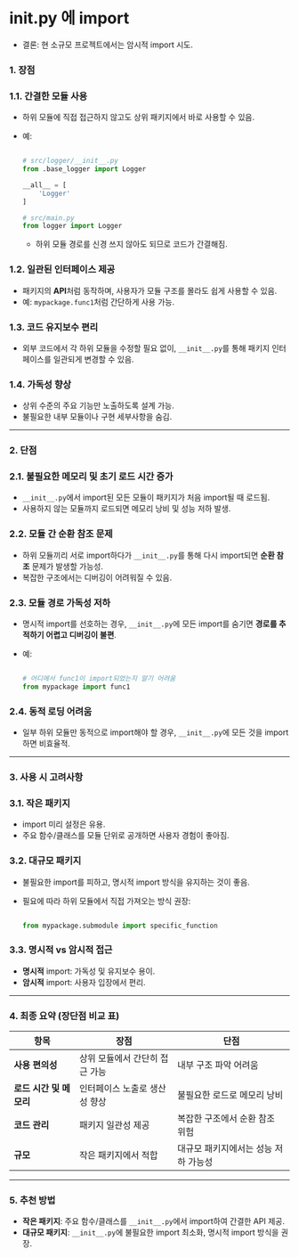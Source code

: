 # **init.py 에 import**

- 결론: 현 소규모 프로젝트에서는 암시적 import 시도.

### 1. **장점**

### 1.1. **간결한 모듈 사용**

- 하위 모듈에 직접 접근하지 않고도 상위 패키지에서 바로 사용할 수 있음.
- 예:
    
    ```python

    # src/logger/__init__.py
    from .base_logger import Logger

    __all__ = [
        'Logger'
    ]
    
    # src/main.py
    from logger import Logger
    
    ```
    
    - 하위 모듈 경로를 신경 쓰지 않아도 되므로 코드가 간결해짐.

### 1.2. **일관된 인터페이스 제공**

- 패키지의 **API**처럼 동작하며, 사용자가 모듈 구조를 몰라도 쉽게 사용할 수 있음.
- 예: `mypackage.func1`처럼 간단하게 사용 가능.

### 1.3. **코드 유지보수 편리**

- 외부 코드에서 각 하위 모듈을 수정할 필요 없이, `__init__.py`를 통해 패키지 인터페이스를 일관되게 변경할 수 있음.

### 1.4. **가독성 향상**

- 상위 수준의 주요 기능만 노출하도록 설계 가능.
- 불필요한 내부 모듈이나 구현 세부사항을 숨김.

---

### 2. **단점**

### 2.1. **불필요한 메모리 및 초기 로드 시간 증가**

- `__init__.py`에서 import된 모든 모듈이 패키지가 처음 import될 때 로드됨.
- 사용하지 않는 모듈까지 로드되면 메모리 낭비 및 성능 저하 발생.

### 2.2. **모듈 간 순환 참조 문제**

- 하위 모듈끼리 서로 import하다가 `__init__.py`를 통해 다시 import되면 **순환 참조** 문제가 발생할 가능성.
- 복잡한 구조에서는 디버깅이 어려워질 수 있음.

### 2.3. **모듈 경로 가독성 저하**

- 명시적 import를 선호하는 경우, `__init__.py`에 모든 import를 숨기면 **경로를 추적하기 어렵고 디버깅이 불편**.
- 예:
    
    ```python
    
    # 어디에서 func1이 import되었는지 알기 어려움
    from mypackage import func1
    
    ```
    

### 2.4. **동적 로딩 어려움**

- 일부 하위 모듈만 동적으로 import해야 할 경우, `__init__.py`에 모든 것을 import하면 비효율적.

---

### 3. **사용 시 고려사항**

### 3.1. **작은 패키지**

- import 미리 설정은 유용.
- 주요 함수/클래스를 모듈 단위로 공개하면 사용자 경험이 좋아짐.

### 3.2. **대규모 패키지**

- 불필요한 import를 피하고, 명시적 import 방식을 유지하는 것이 좋음.
- 필요에 따라 하위 모듈에서 직접 가져오는 방식 권장:
    
    ```python
    
    from mypackage.submodule import specific_function
    
    ```
    

### 3.3. **명시적 vs 암시적 접근**

- **명시적** import: 가독성 및 유지보수 용이.
- **암시적** import: 사용자 입장에서 편리.

---

### 4. **최종 요약 (장단점 비교 표)**

| **항목** | **장점** | **단점** |
| --- | --- | --- |
| **사용 편의성** | 상위 모듈에서 간단히 접근 가능 | 내부 구조 파악 어려움 |
| **로드 시간 및 메모리** | 인터페이스 노출로 생산성 향상 | 불필요한 로드로 메모리 낭비 |
| **코드 관리** | 패키지 일관성 제공 | 복잡한 구조에서 순환 참조 위험 |
| **규모** | 작은 패키지에서 적합 | 대규모 패키지에서는 성능 저하 가능성 |

---

### 5. **추천 방법**

- **작은 패키지**: 주요 함수/클래스를 `__init__.py`에서 import하여 간결한 API 제공.
- **대규모 패키지**: `__init__.py`에 불필요한 import 최소화, 명시적 import 방식을 권장.